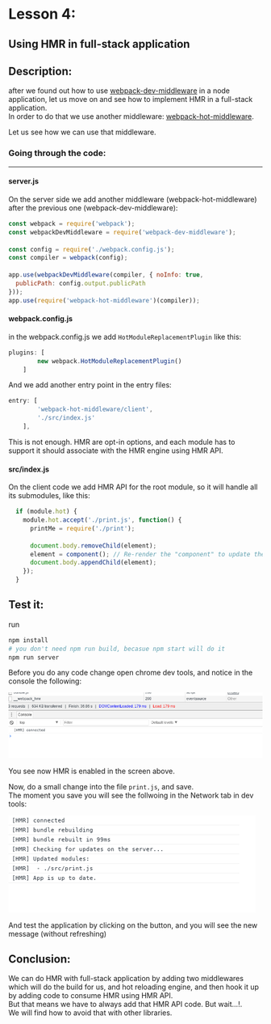 # Lesson 4:

## Using HMR in full-stack application

## Description: 
after we found out how to use [webpack-dev-middleware](https://github.com/webpack/webpack-dev-middleware) in a node application, let us move on and see how to implement HMR in a full-stack application.  
In order to do that we use another middleware: [webpack-hot-middleware](https://github.com/glenjamin/webpack-hot-middleware).

Let us see how we can use that middleware.  


### Going through the code:
***

#### server.js
On the server side we add another middleware (webpack-hot-middleware) after the previous one (webpack-dev-middleware):



```javascript
const webpack = require('webpack');
const webpackDevMiddleware = require('webpack-dev-middleware');

const config = require('./webpack.config.js');
const compiler = webpack(config);

app.use(webpackDevMiddleware(compiler, { noInfo: true,
  publicPath: config.output.publicPath
}));
app.use(require('webpack-hot-middleware')(compiler));

```

#### webpack.config.js
in the webpack.config.js we add `HotModuleReplacementPlugin` like this:

```javascript
plugins: [
        new webpack.HotModuleReplacementPlugin()
    ]
```

And we add another entry point in the entry files:

```javascript
entry: [
        'webpack-hot-middleware/client',
        './src/index.js'
    ],
```

This is not enough. HMR are opt-in options, and each module has to support it should associate with the HMR engine using HMR API.

#### src/index.js

On the client code we add HMR API for the root module, so it will handle all its submodules, like this:

```javascript
  if (module.hot) {
    module.hot.accept('./print.js', function() {
      printMe = require('./print');
      
      document.body.removeChild(element);
      element = component(); // Re-render the "component" to update the click handler
      document.body.appendChild(element);
    });
  }

```

## Test it:
run 
```bash
npm install
# you don't need npm run build, becasue npm start will do it
npm run server
```
Before you do any code change open chrome dev tools, and notice in the console the following:

![webpack-dev-server](images/webpack-hot-1.png)

You see now HMR is enabled in the screen above.  

Now, do a small change into the file `print.js`, and save.  
The moment you save you will see the follwoing in the Network tab in dev tools:


![webpack-dev-server-hmr](images/webpack-hot-2.png)

And test the application by clicking on the button, and you will see the new message (without refreshing)
## Conclusion:

We can do HMR with full-stack application by adding two middlewares which will do the build for us, and hot reloading engine, and then hook it up by adding code to consume HMR using HMR API.  
But that means we have to always add that HMR API code. But wait...!.  
We will find how to avoid that with other libraries.

